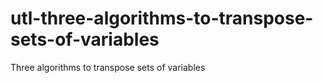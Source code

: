 # utl-three-algorithms-to-transpose-sets-of-variables
Three algorithms to transpose sets of variables
